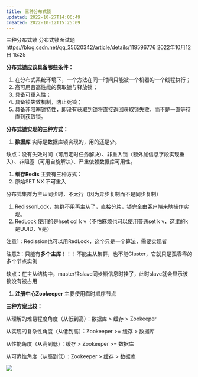 ```yaml
---
title: 三种分布式锁
updated: 2022-10-27T14:06:49
created: 2022-10-12T15:25:09
---
```


三种分布式锁
分布式锁面试题 <https://blog.csdn.net/qq_35620342/article/details/119596776>
2022年10月12日
15:25

**分布式锁应该具备哪些条件：**
1.  在分布式系统环境下，一个方法在同一时间只能被一个机器的一个线程执行；
2.  高可用且高性能的获取锁与释放锁；
3.  具备可重入性；
4.  具备锁失效机制，防止死锁；
5.  具备非阻塞锁特性，即没有获取到锁将直接返回获取锁失败，而不是一直等待直到获取锁。

**分布式锁实现的三种方式：**
1.  **数据库**
实际是数据库锁实现的，用的还是少。

缺点：没有失效时间（可用定时任务解决）、非重入锁（额外加信息字段实现重入）、非阻塞（可用自旋解决）、严重依赖数据库可用性。
1.  **缓存Redis**
主要有三种方式：
1.  原始SET NX
不可重入

分布式集群为主从同步时，不太行（因为异步复制而不是同步复制）
1.  RedissonLock，集群不用再主从了，直接分片，锁完全由客户端来瞎操作实现。
2.  RedLock
使用的是hset col k v（不怕麻烦也可以使用普通set k v，这里的k是UUID，V是）

注意1：Redission也可以用RedLock，这个只是一个算法，需要实现者

注意2：只能有**多个主库**！！！不能主从集群，也不能Cluster，它就只是孤零零的多个节点实例

缺点：在主从结构中，master往slave同步锁信息时挂了，此时slave就会显示该锁没有被占用
1.  **注册中心Zookeeper**
主要使用临时顺序节点

**三种方案比较：**

从理解的难易程度角度（从低到高）：数据库 \> 缓存 \> Zookeeper

从实现的复杂性角度（从低到高）：Zookeeper \>= 缓存 \> 数据库

从性能角度（从高到低）：缓存 \> Zookeeper \>= 数据库

从可靠性角度（从高到低）：Zookeeper \> 缓存 \> 数据库

![](C:\Users\82609\AppData\Local\Temp\Java\pandoc/media/image1.png)
